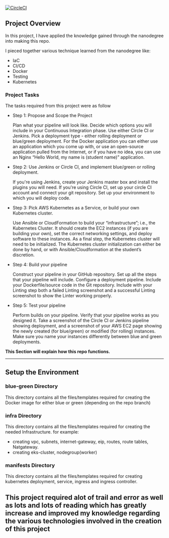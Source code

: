 [![CircleCI](https://dl.circleci.com/status-badge/img/gh/Gharabawi/capstone/tree/blue.svg?style=svg)](https://dl.circleci.com/status-badge/redirect/gh/Gharabawi/capstone/tree/blue)
## Project Overview

In this project, I have applied the knowledge gained through the nanodegree into making this repo. 

I pieced together various technique learned from the nanodegree like:
* IaC
* CI/CD
* Docker
* Testing
* Kubernetes

### Project Tasks

The tasks required from this project were as follow
* Step 1: Propose and Scope the Project

    Plan what your pipeline will look like.
    Decide which options you will include in your Continuous Integration phase. Use either Circle CI or Jenkins.
    Pick a deployment type - either rolling deployment or blue/green deployment.
    For the Docker application you can either use an application which you come up with, or use an open-source application pulled from the Internet, or if you have no idea, you can use an Nginx “Hello World, my name is (student name)” application.

* Step 2: Use Jenkins or Circle CI, and implement blue/green or rolling deployment.

    If you're using Jenkins, create your Jenkins master box and install the plugins you will need.
    If you're using Circle CI, set up your circle CI account and connect your git repository.
    Set up your environment to which you will deploy code.

* Step 3: Pick AWS Kubernetes as a Service, or build your own Kubernetes cluster.

    Use Ansible or CloudFormation to build your “infrastructure”; i.e., the Kubernetes Cluster.
    It should create the EC2 instances (if you are building your own), set the correct networking settings, and deploy software to these instances.
    As a final step, the Kubernetes cluster will need to be initialized. The Kubernetes cluster initialization can either be done by hand, or with Ansible/Cloudformation at the student’s discretion.

* Step 4: Build your pipeline

    Construct your pipeline in your GitHub repository.
    Set up all the steps that your pipeline will include.
    Configure a deployment pipeline.
    Include your Dockerfile/source code in the Git repository.
    Include with your Linting step both a failed Linting screenshot and a successful Linting screenshot to show the Linter working properly.

* Step 5: Test your pipeline

    Perform builds on your pipeline.
    Verify that your pipeline works as you designed it.
    Take a screenshot of the Circle CI or Jenkins pipeline showing deployment, and a screenshot of your AWS EC2 page showing the newly created (for blue/green) or modified (for rolling) instances. Make sure you name your instances differently between blue and green deployments.


**This Section will explain how this repo functions.**

---

## Setup the Environment

### blue-green Directory
This directory contains all the files/templates required for creating the Docker image for either blue or green (depending on the repo branch)

### infra Directory
This directory contains all the files/templates required for creating the needed Infrastructure.
for example:
* creating vpc, subnets, internet-gateway, eip, routes, route tables, Natgateway.
* creating eks-cluster, nodegroup(worker)

### manifests Directory

This directory contains all the files/templates required for creating kubernetes deployment, service, ingress and ingress controller.


**This project required alot of trail and error as well as lots and lots of reading which has greatly increase and improved my knowledge regarding the various technologies involved in the creation of this project**
---
